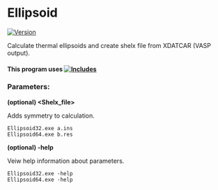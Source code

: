 # Ellipsoid

[![Version](https://img.shields.io/badge/Version-1.1.0-brightgreen.svg?style=plastic)](https://github.com/Robot2100/Ellipsoid/releases)


  Calculate thermal ellipsoids and create shelx file from XDATCAR (VASP output).

#### This program uses [![Includes](https://img.shields.io/badge/Includes-1.0.2-orange.svg)](https://github.com/Robot2100/Includes/releases/tag/1.0.2)
  

### Parameters:

**(optional) <Shelx_file>** 

Adds symmetry to calculation.

    Ellipsoid32.exe a.ins
    Ellipsoid64.exe b.res

**(optional) -help**

Veiw help information about parameters.

    Ellipsoid32.exe -help
    Ellipsoid64.exe -help
